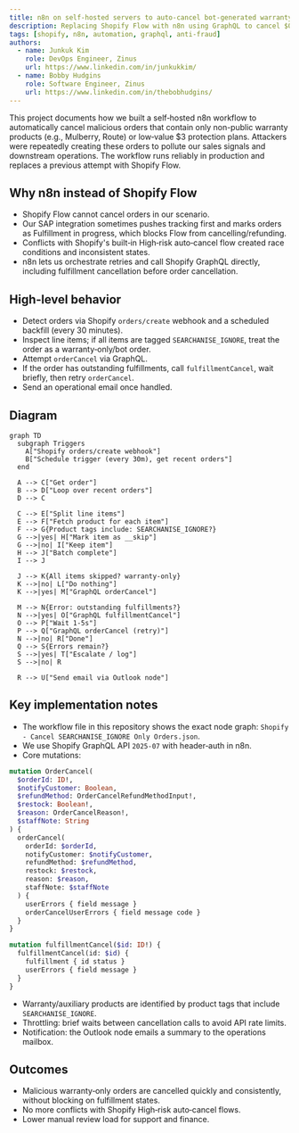 ```yaml
---
title: n8n on self-hosted servers to auto-cancel bot-generated warranty‑only Shopify orders
description: Replacing Shopify Flow with n8n using GraphQL to cancel $0 or low‑value protection plan orders (Mulberry, Route) created by bots
tags: [shopify, n8n, automation, graphql, anti-fraud]
authors:
  - name: Junkuk Kim
    role: DevOps Engineer, Zinus
    url: https://www.linkedin.com/in/junkukkim/
  - name: Bobby Hudgins
    role: Software Engineer, Zinus
    url: https://www.linkedin.com/in/thebobhudgins/
---
```


This project documents how we built a self‑hosted n8n workflow to automatically cancel malicious orders that contain only non-public warranty products (e.g., Mulberry, Route) or low‑value $3 protection plans. Attackers were repeatedly creating these orders to pollute our sales signals and downstream operations. The workflow runs reliably in production and replaces a previous attempt with Shopify Flow.

## Why n8n instead of Shopify Flow

- Shopify Flow cannot cancel orders in our scenario.
- Our SAP integration sometimes pushes tracking first and marks orders as Fulfillment in progress, which blocks Flow from cancelling/refunding.
- Conflicts with Shopify's built‑in High‑risk auto‑cancel flow created race conditions and inconsistent states.
- n8n lets us orchestrate retries and call Shopify GraphQL directly, including fulfillment cancellation before order cancellation.

## High‑level behavior

- Detect orders via Shopify `orders/create` webhook and a scheduled backfill (every 30 minutes).
- Inspect line items; if all items are tagged `SEARCHANISE_IGNORE`, treat the order as a warranty‑only/bot order.
- Attempt `orderCancel` via GraphQL.
- If the order has outstanding fulfillments, call `fulfillmentCancel`, wait briefly, then retry `orderCancel`.
- Send an operational email once handled.

## Diagram

```mermaid
graph TD
  subgraph Triggers
    A["Shopify orders/create webhook"]
    B["Schedule trigger (every 30m), get recent orders"]
  end

  A --> C["Get order"]
  B --> D["Loop over recent orders"]
  D --> C

  C --> E["Split line items"]
  E --> F["Fetch product for each item"]
  F --> G{Product tags include: SEARCHANISE_IGNORE?}
  G -->|yes| H["Mark item as __skip"]
  G -->|no| I["Keep item"]
  H --> J["Batch complete"]
  I --> J

  J --> K{All items skipped? warranty-only}
  K -->|no| L["Do nothing"]
  K -->|yes| M["GraphQL orderCancel"]

  M --> N{Error: outstanding fulfillments?}
  N -->|yes| O["GraphQL fulfillmentCancel"]
  O --> P["Wait 1-5s"]
  P --> Q["GraphQL orderCancel (retry)"]
  N -->|no| R["Done"]
  Q --> S{Errors remain?}
  S -->|yes| T["Escalate / log"]
  S -->|no| R

  R --> U["Send email via Outlook node"]
```

## Key implementation notes

- The workflow file in this repository shows the exact node graph: `Shopify - Cancel SEARCHANISE_IGNORE Only Orders.json`.
- We use Shopify GraphQL API `2025-07` with header‑auth in n8n.
- Core mutations:

```graphql
mutation OrderCancel(
  $orderId: ID!,
  $notifyCustomer: Boolean,
  $refundMethod: OrderCancelRefundMethodInput!,
  $restock: Boolean!,
  $reason: OrderCancelReason!,
  $staffNote: String
) {
  orderCancel(
    orderId: $orderId,
    notifyCustomer: $notifyCustomer,
    refundMethod: $refundMethod,
    restock: $restock,
    reason: $reason,
    staffNote: $staffNote
  ) {
    userErrors { field message }
    orderCancelUserErrors { field message code }
  }
}
```

```graphql
mutation fulfillmentCancel($id: ID!) {
  fulfillmentCancel(id: $id) {
    fulfillment { id status }
    userErrors { field message }
  }
}
```

- Warranty/auxiliary products are identified by product tags that include `SEARCHANISE_IGNORE`.
- Throttling: brief waits between cancellation calls to avoid API rate limits.
- Notification: the Outlook node emails a summary to the operations mailbox.

## Outcomes

- Malicious warranty‑only orders are cancelled quickly and consistently, without blocking on fulfillment states.
- No more conflicts with Shopify High‑risk auto‑cancel flows.
- Lower manual review load for support and finance.


